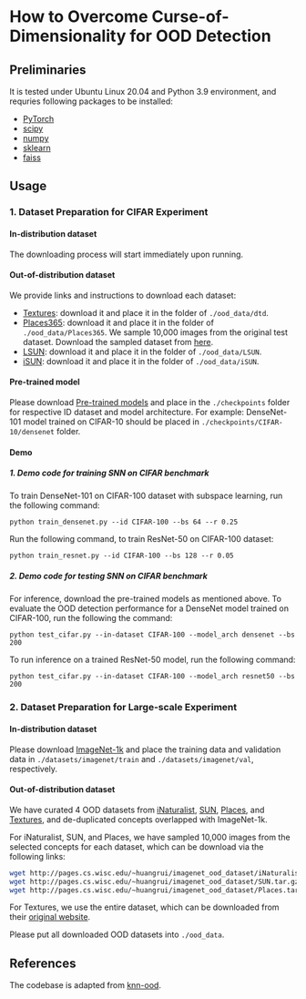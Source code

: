 # How to Overcome Curse-of-Dimensionality for OOD Detection

## Preliminaries
It is tested under Ubuntu Linux 20.04 and Python 3.9 environment, and requries following packages to be installed:
* [PyTorch](https://pytorch.org/)
* [scipy](https://github.com/scipy/scipy)
* [numpy](http://www.numpy.org/)
* [sklearn](https://scikit-learn.org/stable/)
* [faiss](https://github.com/facebookresearch/faiss)


## Usage

### 1. Dataset Preparation for CIFAR Experiment 

#### In-distribution dataset

The downloading process will start immediately upon running. 

#### Out-of-distribution dataset


We provide links and instructions to download each dataset:

* [Textures](https://www.robots.ox.ac.uk/~vgg/data/dtd/download/dtd-r1.0.1.tar.gz): download it and place it in the folder of `./ood_data/dtd`.
* [Places365](http://data.csail.mit.edu/places/places365/test_256.tar): download it and place it in the folder of `./ood_data/Places365`. We sample 10,000 images from the original test dataset. Download the sampled dataset from [here](https://drive.google.com/file/d/19MShiqHGdOZge0M9gQhwYfnZOJkVZ-mx/view?usp=share_link).
* [LSUN](https://www.dropbox.com/s/fhtsw1m3qxlwj6h/LSUN.tar.gz): download it and place it in the folder of `./ood_data/LSUN`.
* [iSUN](https://www.dropbox.com/s/ssz7qxfqae0cca5/iSUN.tar.gz): download it and place it in the folder of `./ood_data/iSUN`.


[//]: # (For example, run the following commands in the **root** directory to download **LSUN**:)

[//]: # (```)

[//]: # (cd ./ood_data)

[//]: # (wget https://www.dropbox.com/s/fhtsw1m3qxlwj6h/LSUN.tar.gz)

[//]: # (tar -xvzf LSUN.tar.gz)

[//]: # (```)

####  Pre-trained model

Please download [Pre-trained models](https://drive.google.com/file/d/1SbUKIpkqy2KQqM_gx8uwpeKOsyCkYkTu/view?usp=share_link) and place in the `./checkpoints` folder for respective ID dataset and model architecture. For example: DenseNet-101 model trained on CIFAR-10 should be placed in `./checkpoints/CIFAR-10/densenet` folder.


#### Demo
##### 1. Demo code for training SNN on CIFAR benchmark

To train DenseNet-101 on CIFAR-100 dataset with subspace learning, run the following command:

```
python train_densenet.py --id CIFAR-100 --bs 64 --r 0.25
```
Run the following command, to train ResNet-50 on CIFAR-100 dataset:

```
python train_resnet.py --id CIFAR-100 --bs 128 --r 0.05
```


##### 2. Demo code for testing SNN on CIFAR benchmark

For inference, download the pre-trained models as mentioned above. To evaluate the OOD detection performance for a DenseNet model trained on CIFAR-100, run the following the command:

```
python test_cifar.py --in-dataset CIFAR-100 --model_arch densenet --bs 200
```
To run inference on a trained ResNet-50 model, run the following command:
```
python test_cifar.py --in-dataset CIFAR-100 --model_arch resnet50 --bs 200
```


### 2. Dataset Preparation for Large-scale Experiment 

#### In-distribution dataset

Please download [ImageNet-1k](http://www.image-net.org/challenges/LSVRC/2012/index) and place the training data and validation data in
`./datasets/imagenet/train` and  `./datasets/imagenet/val`, respectively.

#### Out-of-distribution dataset

We have curated 4 OOD datasets from 
[iNaturalist](https://arxiv.org/pdf/1707.06642.pdf), 
[SUN](https://vision.princeton.edu/projects/2010/SUN/paper.pdf), 
[Places](http://places2.csail.mit.edu/PAMI_places.pdf), 
and [Textures](https://arxiv.org/pdf/1311.3618.pdf), 
and de-duplicated concepts overlapped with ImageNet-1k.

For iNaturalist, SUN, and Places, we have sampled 10,000 images from the selected concepts for each dataset,
which can be download via the following links:
```bash
wget http://pages.cs.wisc.edu/~huangrui/imagenet_ood_dataset/iNaturalist.tar.gz
wget http://pages.cs.wisc.edu/~huangrui/imagenet_ood_dataset/SUN.tar.gz
wget http://pages.cs.wisc.edu/~huangrui/imagenet_ood_dataset/Places.tar.gz
```

For Textures, we use the entire dataset, which can be downloaded from their
[original website](https://www.robots.ox.ac.uk/~vgg/data/dtd/).

Please put all downloaded OOD datasets into `./ood_data`.


## References
The codebase is adapted from [knn-ood](https://github.com/deeplearning-wisc/knn-ood).
